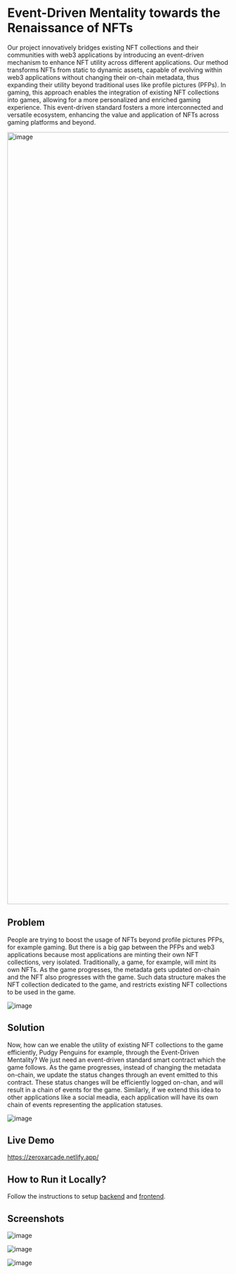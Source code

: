 # Event-Driven Mentality towards the Renaissance of NFTs

Our project innovatively bridges existing NFT collections and their communities with web3 applications by introducing an event-driven mechanism to enhance NFT utility across different applications. Our method transforms NFTs from static to dynamic assets, capable of evolving within web3 applications without changing their on-chain metadata, thus expanding their utility beyond traditional uses like profile pictures (PFPs). In gaming, this approach enables the integration of existing NFT collections into games, allowing for a more personalized and enriched gaming experience. This event-driven standard fosters a more interconnected and versatile ecosystem, enhancing the value and application of NFTs across gaming platforms and beyond.

<img width="1754" alt="image" src="https://github.com/ZeroX-Games/eth-denver/assets/131199919/89475e31-b89f-4ca0-8f87-28c75afa286a">

## Problem

People are trying to boost the usage of NFTs beyond profile pictures PFPs, for example gaming. But there is a big gap between the PFPs and web3 applications because most applications are minting their own NFT collections, very isolated. Traditionally, a game, for example, will mint its own NFTs. As the game progresses, the metadata gets updated on-chain and the NFT also progresses with the game. Such data structure makes the NFT collection dedicated to the game, and restricts existing NFT collections to be used in the game.

![image](https://github.com/ZeroX-Games/eth-denver/assets/131199919/4b1532c3-bf01-406c-9541-d689a8c79829)

## Solution

Now, how can we enable the utility of existing NFT collections to the game efficiently, Pudgy Penguins for example, through the Event-Driven Mentality? We just need an event-driven standard smart contract which the game follows. As the game progresses, instead of changing the metadata on-chain, we update the status changes through an event emitted to this contract. These status changes will be efficiently logged on-chan, and will result in a chain of events for the game. Similarly, if we extend this idea to other applications like a social meadia, each application will have its own chain of events representing the application statuses.

![image](https://github.com/ZeroX-Games/eth-denver/assets/131199919/22b722b7-9e81-4de6-a904-fed91810a425)

## Live Demo

https://zeroxarcade.netlify.app/

## How to Run it Locally?

Follow the instructions to setup [backend](https://github.com/ZeroX-Games/eth-denver/tree/main/backend) and [frontend](https://github.com/ZeroX-Games/eth-denver/blob/main/frontend/README.md).

## Screenshots

![image](https://github.com/ZeroX-Games/eth-denver/assets/131199919/8dd8b92e-40e6-47e8-a5c3-681198693f5d)

![image](https://github.com/ZeroX-Games/eth-denver/assets/131199919/16cf0c51-2127-43b2-b144-4dd02a47d34a)

![image](https://github.com/ZeroX-Games/eth-denver/assets/131199919/e5c81ccc-5390-43f4-bd94-1b98dea3d05b)

